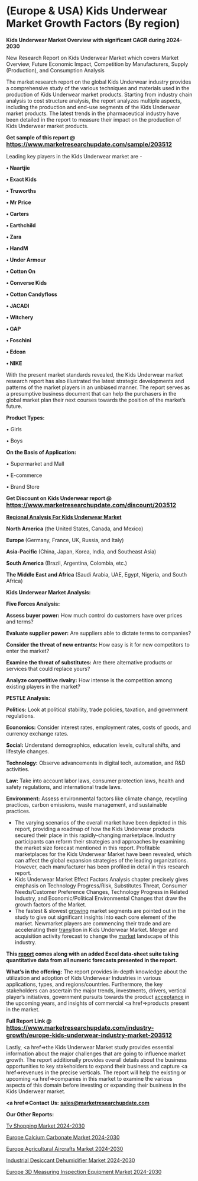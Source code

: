 # (Europe & USA) Kids Underwear Market Growth Factors (By region)

<strong>Kids Underwear Market Overview with significant CAGR during 2024-2030</strong>

New Research Report on Kids Underwear Market which covers Market Overview, Future Economic Impact, Competition by Manufacturers, Supply (Production), and Consumption Analysis

The market research report on the global Kids Underwear industry provides a comprehensive study of the various techniques and materials used in the production of Kids Underwear market products. Starting from industry chain analysis to cost structure analysis, the report analyzes multiple aspects, including the production and end-use segments of the Kids Underwear market products. The latest trends in the pharmaceutical industry have been detailed in the report to measure their impact on the production of Kids Underwear market products.

<strong>Get sample of this report @ <a href=https://www.marketresearchupdate.com/sample/203512><font size=3 color=#0000ff>https://www.marketresearchupdate.com/sample/203512</font></a></strong>

Leading key players in the Kids Underwear market are -

<strong>• Naartjie

• Exact Kids

• Truworths

• Mr Price

• Carters

• Earthchild

• Zara

• HandM

• Under Armour

• Cotton On

• Converse Kids

• Cotton Candyfloss

• JACADI

• Witchery

• GAP

• Foschini

• Edcon

• NIKE</strong>

With the present market standards revealed, the Kids Underwear market research report has also illustrated the latest strategic developments and patterns of the market players in an unbiased manner. The report serves as a presumptive business document that can help the purchasers in the global market plan their next courses towards the position of the market’s future.

<strong>Product Types:</strong>

• Girls

• Boys

<strong>On the Basis of Application:</strong>

• Supermarket and Mall

• E-commerce

• Brand Store

<strong>Get Discount on Kids Underwear report @ <a href=https://www.marketresearchupdate.com/discount/203512><font size=3 color=#0000ff>https://www.marketresearchupdate.com/discount/203512</font></a></strong>

<strong><u><b>Regional Analysis For Kids Underwear Market</b></u></strong>

<strong><b>North America</b></strong> (the United States, Canada, and Mexico)

<strong><b>Europe </b></strong>(Germany, France, UK, Russia, and Italy)

<strong><b>Asia-Pacific</b></strong> (China, Japan, Korea, India, and Southeast Asia)

<strong><b>South America</b></strong> (Brazil, Argentina, Colombia, etc.)

<strong><b>The Middle East and Africa</b></strong> (Saudi Arabia, UAE, Egypt, Nigeria, and South Africa)

<strong>Kids Underwear Market Analysis:</strong>

<strong>Five Forces Analysis:</strong>

<strong>Assess buyer power:</strong> How much control do customers have over prices and terms?

<strong>Evaluate supplier power:</strong> Are suppliers able to dictate terms to companies?

<strong>Consider the threat of new entrants:</strong> How easy is it for new competitors to enter the market?

<strong>Examine the threat of substitutes:</strong> Are there alternative products or services that could replace yours?

<strong>Analyze competitive rivalry:</strong> How intense is the competition among existing players in the market?

<strong>PESTLE Analysis:</strong>

<strong>Politics:</strong> Look at political stability, trade policies, taxation, and government regulations.

<strong>Economics:</strong> Consider interest rates, employment rates, costs of goods, and currency exchange rates.

<strong>Social:</strong> Understand demographics, education levels, cultural shifts, and lifestyle changes.

<strong>Technology:</strong> Observe advancements in digital tech, automation, and R&D activities.

<strong>Law:</strong> Take into account labor laws, consumer protection laws, health and safety regulations, and international trade laws.

<strong>Environment:</strong> Assess environmental factors like climate change, recycling practices, carbon emissions, waste management, and sustainable practices.

<ul>
  <li>The varying scenarios of the overall market have been depicted in this report, providing a roadmap of how the Kids Underwear products secured their place in this rapidly-changing marketplace. Industry participants can reform their strategies and approaches by examining the market size forecast mentioned in this report. Profitable marketplaces for the Kids Underwear Market have been revealed, which can affect the global expansion strategies of the leading organizations. However, each manufacturer has been profiled in detail in this research report.</li>
  <li>Kids Underwear Market Effect Factors Analysis chapter precisely gives emphasis on Technology Progress/Risk, Substitutes Threat, Consumer Needs/Customer Preference Changes, Technology Progress in Related Industry, and Economic/Political Environmental Changes that draw the growth factors of the Market.</li>
  <li>The fastest &amp; slowest <a href=ASDF991299>growing</a> market segments are pointed out in the study to give out significant insights into each core element of the market. Newmarket players are commencing their trade and are accelerating their <a href=>trans</a>ition in Kids Underwear Market. Merger and acquisition activity forecast to change the <a href=>market</a> landscape of this industry.</li>
</ul>
<strong>This <a href=>report</a> comes along with an added Excel data-sheet suite taking quantitative data from all numeric forecasts presented in the report.</strong>

<strong>What’s in the offering:</strong> The report provides in-depth knowledge about the utilization and adoption of Kids Underwear Industries in various applications, types, and regions/countries. Furthermore, the key stakeholders can ascertain the major trends, investments, drivers, vertical player’s initiatives, government pursuits towards the product <a href=ASDF881288>acceptance</a> in the upcoming years, and insights of commercial <a href=>products</a> present in the market.

<strong>Full Report Link @ <a href=https://www.marketresearchupdate.com/industry-growth/europe-kids-underwear-industry-market-203512><font size=3 color=#0000ff>https://www.marketresearchupdate.com/industry-growth/europe-kids-underwear-industry-market-203512</font></a></strong>

Lastly, <a href=>the</a> Kids Underwear Market study provides essential information about the major challenges that are going to influence market growth. The report additionally provides overall details about the business opportunities to key stakeholders to expand their business and capture <a href=>revenues</a> in the precise verticals. The report will help the existing or upcoming <a href=>companies</a> in this market to examine the various aspects of this domain before investing or expanding their business in the Kids Underwear market.

<strong><a href=><strong>Contact Us:</strong></a></strong>
<strong>sales@marketresearchupdate.com</strong>

<strong>Our Other Reports:</strong>

<a href=https://www.linkedin.com/pulse/tv-shopping-market-demand-future-scope-top-key>Tv Shopping Market 2024-2030</a>

<a href=https://www.linkedin.com/pulse/europe-calcium-carbonate-market-size-economic-aspect>Europe Calcium Carbonate Market 2024-2030</a>

<a href=https://www.linkedin.com/pulse/europe-agricultural-aircrafts-market>Europe Agricultural Aircrafts Market 2024-2030</a>

<a href=https://www.linkedin.com/pulse/industrial-desiccant-dehumidifier-market-2023-elocf/>Industrial Desiccant Dehumidifier Market 2024-2030</a>

<a href=https://www.linkedin.com/pulse/europe-3d-measuring-inspection-equipment-market-rbvif/>Europe 3D Measuring Inspection Equipment Market 2024-2030</a>

